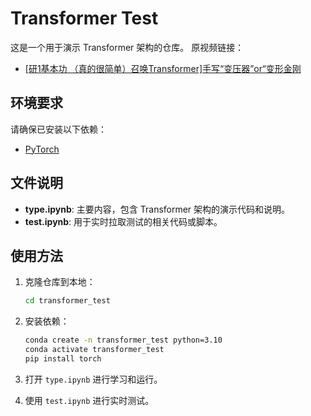 # Transformer Test

这是一个用于演示 Transformer 架构的仓库。
原视频链接：
- [[研1基本功 （真的很简单）召唤Transformer]手写“变压器”or“变形金刚](https://www.bilibili.com/video/BV1oK421Y7Vh/?share_source=copy_web&vd_source=7172a56bb772cad3d1d1dc0cf6b5beff)

## 环境要求

请确保已安装以下依赖：
- [PyTorch](https://pytorch.org/) 

## 文件说明

- **type.ipynb**: 主要内容，包含 Transformer 架构的演示代码和说明。
- **test.ipynb**: 用于实时拉取测试的相关代码或脚本。

## 使用方法

1. 克隆仓库到本地：
    ```bash
    cd transformer_test
    ```

2. 安装依赖：
    ```bash
    conda create -n transformer_test python=3.10
    conda activate transformer_test
    pip install torch
    ```

3. 打开 `type.ipynb` 进行学习和运行。

4. 使用 `test.ipynb` 进行实时测试。
